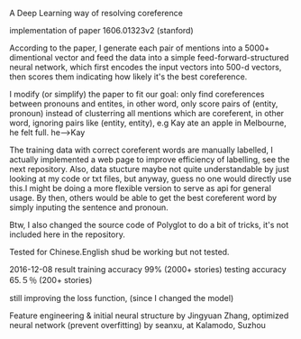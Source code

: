 A Deep Learning way of resolving coreference

implementation of paper 1606.01323v2 (stanford)

According to the paper, I generate each pair of mentions into a 5000+ dimentional vector and feed
the data into a simple feed-forward-structured neural network, which first encodes the input vectors
into 500-d vectors, then scores them indicating how likely it's the best coreference.

I modify (or simplify) the paper to fit our goal: only find coreferences between pronouns and entites, in other word,
only score pairs of (entity, pronoun) instead of clusterring all mentions which are coreferent, 
in other word, ignoring pairs like (entity, entity),
e.g Kay ate an apple in Melbourne, he felt full. he-->Kay

The training data with correct coreferent words are manually labelled, I actually implemented a web page
to improve efficiency of labelling, see the next repository. Also, data stucture maybe not quite
understandable by just looking at my code or txt files, but anyway, guess no one would directly
use this.I might be doing a more flexible version to serve as api for general usage. By then,
others would be able to get the best coreferent word by simply inputing the sentence and pronoun.

Btw, I also changed the source code of Polyglot to do a bit of tricks, it's not included here in the repository.

Tested for Chinese.English shud be working but not tested.

2016-12-08 result
training accuracy 99% (2000+ stories)
testing accuracy 65.５％ (200+ stories)

still improving the loss function, (since I changed the model)

Feature engineering & initial neural structure by Jingyuan Zhang, optimized neural network (prevent overfitting) by seanxu, at Kalamodo, Suzhou

